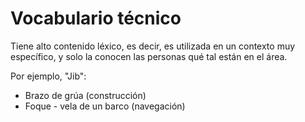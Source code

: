 # Vocabulario técnico
Tiene alto contenido léxico, es decir, es utilizada en un contexto muy específico, y solo la conocen las personas qué tal están en el área.

Por ejemplo, "Jib":
- Brazo de grúa (construcción)
- Foque - vela de un barco (navegación)